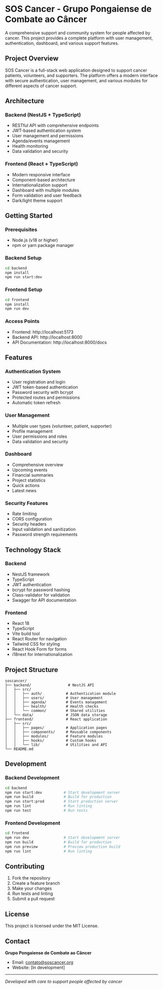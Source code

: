 # SOS Cancer - Grupo Pongaiense de Combate ao Câncer

A comprehensive support and community system for people affected by cancer. This project provides a complete platform with user management, authentication, dashboard, and various support features.

## Project Overview

SOS Cancer is a full-stack web application designed to support cancer patients, volunteers, and supporters. The platform offers a modern interface with secure authentication, user management, and various modules for different aspects of cancer support.

## Architecture

### Backend (NestJS + TypeScript)
- RESTful API with comprehensive endpoints
- JWT-based authentication system
- User management and permissions
- Agenda/events management
- Health monitoring
- Data validation and security

### Frontend (React + TypeScript)
- Modern responsive interface
- Component-based architecture
- Internationalization support
- Dashboard with multiple modules
- Form validation and user feedback
- Dark/light theme support

## Getting Started

### Prerequisites
- Node.js (v18 or higher)
- npm or yarn package manager

### Backend Setup
```bash
cd backend
npm install
npm run start:dev
```

### Frontend Setup
```bash
cd frontend
npm install
npm run dev
```

### Access Points
- Frontend: http://localhost:5173
- Backend API: http://localhost:8000
- API Documentation: http://localhost:8000/docs

## Features

### Authentication System
- User registration and login
- JWT token-based authentication
- Password security with bcrypt
- Protected routes and permissions
- Automatic token refresh

### User Management
- Multiple user types (volunteer, patient, supporter)
- Profile management
- User permissions and roles
- Data validation and security

### Dashboard
- Comprehensive overview
- Upcoming events
- Financial summaries
- Project statistics
- Quick actions
- Latest news

### Security Features
- Rate limiting
- CORS configuration
- Security headers
- Input validation and sanitization
- Password strength requirements

## Technology Stack

### Backend
- NestJS framework
- TypeScript
- JWT authentication
- bcrypt for password hashing
- Class-validator for validation
- Swagger for API documentation

### Frontend
- React 18
- TypeScript
- Vite build tool
- React Router for navigation
- Tailwind CSS for styling
- React Hook Form for forms
- i18next for internationalization

## Project Structure

```
soscancer/
├── backend/                 # NestJS API
│   ├── src/
│   │   ├── auth/           # Authentication module
│   │   ├── users/          # User management
│   │   ├── agenda/         # Events management
│   │   ├── health/         # Health checks
│   │   └── common/         # Shared utilities
│   └── data/               # JSON data storage
├── frontend/               # React application
│   ├── src/
│   │   ├── pages/          # Application pages
│   │   ├── components/     # Reusable components
│   │   ├── modules/        # Feature modules
│   │   ├── hooks/          # Custom hooks
│   │   └── lib/            # Utilities and API
└── README.md
```

## Development

### Backend Development
```bash
cd backend
npm run start:dev          # Start development server
npm run build              # Build for production
npm run start:prod         # Start production server
npm run lint               # Run linting
npm run test               # Run tests
```

### Frontend Development
```bash
cd frontend
npm run dev                # Start development server
npm run build              # Build for production
npm run preview            # Preview production build
npm run lint               # Run linting
```

## Contributing

1. Fork the repository
2. Create a feature branch
3. Make your changes
4. Run tests and linting
5. Submit a pull request

## License

This project is licensed under the MIT License.

## Contact

**Grupo Pongaiense de Combate ao Câncer**
- Email: contato@soscancer.org
- Website: [In development]

---

*Developed with care to support people affected by cancer*